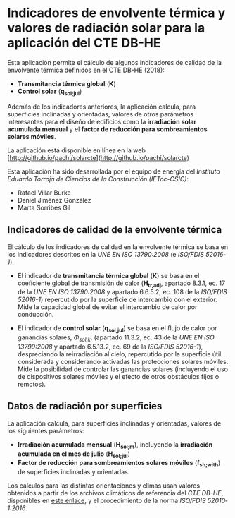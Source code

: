 # Indicadores de envolvente térmica y valores de radiación solar para la aplicación del CTE DB-HE

Esta aplicación permite el cálculo de algunos indicadores de calidad de la envolvente térmica definidos en el CTE DB-HE (2018):

- **Transmitancia térmica global** (**K**)
- **Control solar** (**q<sub>sol;jul</sub>**)

Además de los indicadores anteriores, la aplicación calcula, para superficies inclinadas y orientadas, valores de otros parámetros interesantes para el diseño de edificios como la **irradiación solar acumulada mensual** y el **factor de reducción para sombreamientos solares móviles**.

La aplicación está disponible en línea en la web [http://github.io/pachi/solarcte](http://github.io/pachi/solarcte)

Esta aplicación ha sido desarrollada por el equipo de energía del <i>Instituto Eduardo Torroja de Ciencias de la Construcción (IETcc-CSIC)</i>:

- Rafael Villar Burke
- Daniel Jiménez González
- Marta Sorribes Gil

## Indicadores de calidad de la envolvente térmica

El cálculo de los indicadores de calidad en la envolvente térmica se basa en los indicadores descritos en la *UNE EN ISO 13790:2008* (e *ISO/FDIS 52016‐1*).

- El indicador de **transmitancia térmica global** (**K**) se basa en el coeficiente global de         transmisión de calor (**H<sub>tr,adj</sub>**, apartado 8.3.1, ec. 17 de la *UNE EN ISO 13790:2008* y apartado 6.6.5.2, ec. 108 de la *ISO/FDIS 52016-1*) repercutido por la superficie de intercambio con el exterior.<br /> Mide la capacidad global de evitar el intercambio de calor por conducción.

- El indicador de **control solar** (**q<sub>sol;jul</sub>**) se basa en el flujo de calor por ganancias solares, *Φ<sub>sol;k</sub>*, (apartado 11.3.2, ec. 43 de la *UNE EN ISO 13790:2008* y apartado 6.5.13.2, ec. 69 de la *ISO/FDIS 52016-1*), despreciando la reirradiación al cielo, repercutido por la superficie útil considerada y considerando activadas las protecciones solares móviles.<br /> Mide la posibilidad de controlar las ganancias solares (incluyendo el uso de dispositivos solares móviles y el efecto de otros obstáculos fijos o remotos).

## Datos de radiación por superficies

La aplicación calcula, para superficies inclinadas y orientadas, valores de los siguientes parámetros:

- **Irradiación acumulada mensual** (**H<sub>sol;m</sub>**), incluyendo la **irradiación acumulada en el mes de julio** (**H<sub>sol;jul</sub>**)
- **Factor de reducción para sombreamientos solares móviles** (**f<sub>sh;with</sub>**) de superficies inclinadas y orientadas.

Los cálculos para las distintas orientaciones y climas usan valores obtenidos a partir de los archivos climáticos de referencia del *CTE DB-HE*, disponibles en [este enlace](http://www.codigotecnico.org/images/stories/pdf/ahorroEnergia/CTEdatosMET_20140418.zip), y el procedimiento de la norma *ISO/FDIS 52010‐1:2016*.
